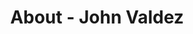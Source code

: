 ---
id: john_valdez
permalink: "/about/john_valdez"
full_name: John Valdez
title: About - John Valdez
role: Principal Data Engineer
image: 
about: John was born in Hawaii, but actually "saw" it for the first time in 2009 during an extended honeymoon with his wife and their son. He grew up and spent most of his life in the Silicon Valley, which somewhat dictating his chosen background in anything IT or computer-related. For the past 3 years, he has lived in the San Diego area. He enjoys daily walks alone, with his family, or with his Chow Chow, Grizzly. He loves mountain biking, listening to music, hanging out with the family, and discovering areas in San Diego and Southern California that he hasn't visited. He has an insatiable desire to learn more when it comes to computer technology. 
github: 
linkedin: 
featimg: "/assets/aboutBanner1.jpg"
layout: about/profile
---